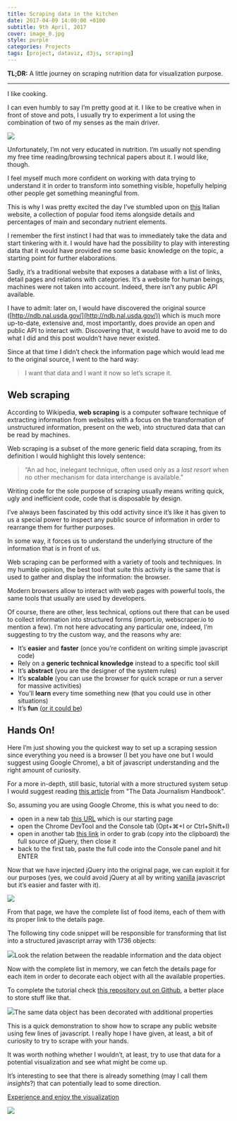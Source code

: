 ```yaml
---
title: Scraping data in the kitchen
date: 2017-04-09 14:00:00 +0100
subtitle: 9th April, 2017
cover: image_0.jpg
style: purple
categories: Projects
tags: [project, dataviz, d3js, scraping]
---
```


**TL;DR:** A little journey on scraping nutrition data for visualization purpose.

---

I like cooking.

I can even humbly to say I’m pretty good at it. I like to be creative when in front of stove and pots, I usually try to experiment a lot using the combination of two of my senses as the main driver.

![](/assets/blog/scraping-data-in-the-kitchen/image_0.jpg)

Unfortunately, I’m not very educated in nutrition. I’m usually not spending my free time reading/browsing technical papers about it. I would like, though.

I feel myself much more confident on working with data trying to understand it in order to transform into something visible, hopefully helping other people get something meaningful from.

This is why I was pretty excited the day I’ve stumbled upon on [this](http://www.valori-alimenti.com/) Italian website, a collection of popular food items alongside details and percentages of main and secondary nutrient elements.

I remember the first instinct I had that was to immediately take the data and start tinkering with it. I would have had the possibility to play with interesting data that it would have provided me some basic knowledge on the topic, a starting point for further elaborations.

Sadly, it’s a traditional website that exposes a database with a list of links, detail pages and relations with categories. It’s a website for human beings, machines were not taken into account. Indeed, there isn’t any public API available.

I have to admit: later on, I would have discovered the original source ([http://ndb.nal.usda.gov/](http://ndb.nal.usda.gov/)) which is much more up-to-date, extensive and, most importantly, does provide an open and public API to interact with. Discovering that, it would have to avoid me to do what I did and this post wouldn’t have never existed.

Since at that time I didn’t check the information page which would lead me to the original source, I went to the hard way:

> I want that data and I want it now so let’s scrape it.

## Web scraping

According to Wikipedia, **web scraping** is a computer software technique of extracting information from websites with a focus on the transformation of unstructured information, present on the web, into structured data that can be read by machines.

Web scraping is a subset of the more generic field data scraping, from its definition I would highlight this lovely sentence:

> “An ad hoc, inelegant technique, often used only as a *last resort* when no other mechanism for data interchange is available.”

Writing code for the sole purpose of scraping usually means writing quick, ugly and inefficient code, code that is disposable by design.

I’ve always been fascinated by this odd activity since it’s like it has given to us a special power to inspect any public source of information in order to rearrange them for further purposes.

In some way, it forces us to understand the underlying structure of the information that is in front of us.

Web scraping can be performed with a variety of tools and techniques. In my humble opinion, the best tool that suite this activity is the same that is used to gather and display the information: the browser.

Modern browsers allow to interact with web pages with powerful tools, the same tools that usually are used by developers.

Of course, there are other, less technical, options out there that can be used to collect information into structured forms (import.io, webscraper.io to mention a few). I’m not here advocating any particular one, indeed, I’m suggesting to try the custom way, and the reasons why are:

- It’s **easier** and **faster** (once you’re confident on writing simple javascript code)
- Rely on a **generic technical knowledge** instead to a specific tool skill
- It’s **abstract** (you are the designer of the system rules)
- It’s **scalable** (you can use the browser for quick scrape or run a server for massive activities)
- You’ll **learn** every time something new (that you could use in other situations)
- It’s **fun** ([or it could be](https://blog.hartleybrody.com/web-scraping/))

## Hands On!

Here I’m just showing you the quickest way to set up a scraping session since everything you need is a browser (I bet you have one but I would suggest using Google Chrome), a bit of javascript understanding and the right amount of curiosity.

For a more in-depth, still basic, tutorial with a more structured system setup I would suggest reading [this article](http://datajournalismhandbook.org/1.0/en/getting_data_3.html) from "The Data Journalism Handbook".

So, assuming you are using Google Chrome, this is what you need to do:

- open in a new tab [this URL](http://www.valori-alimenti.com/cerca/grassi.php) which is our starting page
- open the Chrome DevTool and the Console tab (Opt+⌘+I or Ctrl+Shift+I)
- open in another tab [this link](https://code.jquery.com/jquery-2.1.4.min.js) in order to grab (copy into the clipboard) the full source of jQuery, then close it
- back to the first tab, paste the full code into the Console panel and hit ENTER

Now that we have injected jQuery into the original page, we can exploit it for our purposes (yes, we could avoid jQuery at all by writing [vanilla](http://vanilla-js.com/) javascript but it’s easier and faster with it).

![](/assets/blog/scraping-data-in-the-kitchen/image_1.gif)

From that page, we have the complete list of food items, each of them with its proper link to the details page.

The following tiny code snippet will be responsible for transforming that list into a structured javascript array with 1736 objects:

![](/assets/blog/scraping-data-in-the-kitchen/image_2.png)Look the relation between the readable information and the data object

Now with the complete list in memory, we can fetch the details page for each item in order to decorate each object with all the available properties.

To complete the tutorial check [this repository out on Github](https://github.com/abusedmedia/Scraping-data-in-the-kitchen), a better place to store stuff like that.

![](/assets/blog/scraping-data-in-the-kitchen/image_3.png)The same data object has been decorated with additional properties

This is a quick demonstration to show how to scrape any public website using few lines of javascript. I really hope I have given, at least, a bit of curiosity to try to scrape with your hands.

It was worth nothing whether I wouldn’t, at least, try to use that data for a potential visualization and see what might be come up.

It’s interesting to see that there is already something (may I call them *insights*?) that can potentially lead to some direction.

[Experience and enjoy the visualization](http://bl.ocks.org/abusedmedia/bfc42ae0b4888f8843da)

![](/assets/blog/scraping-data-in-the-kitchen/image_4.gif)